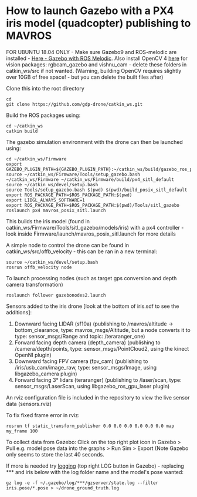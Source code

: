 # How to launch Gazebo with a PX4 iris model (quadcopter) publishing to MAVROS

FOR UBUNTU 18.04 ONLY - Make sure Gazebo9 and ROS-melodic are installed - [Here - Gazebo with ROS Melodic](https://dev.px4.io/en/setup/dev_env_linux.html).
Also install OpenCV 4 [here](https://www.pyimagesearch.com/2018/08/15/how-to-install-opencv-4-on-ubuntu/) for vision packages: rgbcam_gazebo and vishnu_cam - delete these folders in catkin_ws/src if not wanted. (Warning, building OpenCV requires slightly over 10GB of free space! - but you can delete the built files after)

Clone this into the root directory
```
cd 
git clone https://github.com/gdp-drone/catkin_ws.git
```
Build the ROS packages using:
```
cd ~/catkin_ws
catkin build
```

The gazebo simulation environment with the drone can then be launched using:
```
cd ~/catkin_ws/Firmware   
export GAZEBO_PLUGIN_PATH=${GAZEBO_PLUGIN_PATH}:~/catkin_ws/build/gazebo_ros_pkgs/gazebo_plugins/         
source ~/catkin_ws/Firmware/Tools/setup_gazebo.bash ~/catkin_ws/Firmware ~/catkin_ws/Firmware/build/px4_sitl_default
source ~/catkin_ws/devel/setup.bash
source Tools/setup_gazebo.bash $(pwd) $(pwd)/build_posix_sitl_default
export ROS_PACKAGE_PATH=$ROS_PACKAGE_PATH:$(pwd)
export LIBGL_ALWAYS_SOFTWARE=1
export ROS_PACKAGE_PATH=$ROS_PACKAGE_PATH:$(pwd)/Tools/sitl_gazebo
roslaunch px4 mavros_posix_sitl.launch
```

This builds the iris model (found in catkin_ws/Firmware/Tools/sitl_gazebo/models/iris) with a px4 controller - look inside Firmware/launch/mavros_posix_sitl.launch for more details


A simple node to control the drone can be found in catkin_ws/src/offb_velocity - this can be ran in a new terminal:
```
source ~/catkin_ws/devel/setup.bash
rosrun offb_velocity node
```

To launch processing nodes (such as target gps conversion and depth camera transformation)
```
roslaunch follower gazebonodes2.launch 
```


Sensors added to the iris drone [look at the bottom of iris.sdf to see the additions]:
1. Downward facing LIDAR (sf10a) (publishing to /mavros/altitude -> bottom_clearance, type: mavros_msgs/Altitude, but a node converts it to type: sensor_msgs/Range and topic: /teraranger_one)
2. Forward facing depth camera (depth_camera) (publishing to /camera/depth/points, type: sensor_msgs/PointCloud2, using the kinect OpenNI plugin)
3. Downward facing FPV camera (fpv_cam) (publishing to /iris/usb_cam/image_raw, type: sensor_msgs/Image, using libgazebo_camera plugin)
4. Forward facing 3* lidars (teraranger) (publishing to /laser/scan, type: sensor_msgs/LaserScan, using libgazebo_ros_gpu_laser plugin)


An rviz configuration file is included in the repository to view the live sensor data (sensors.rviz)

To fix fixed frame error in rviz:
```
rosrun tf static_transform_publisher 0.0 0.0 0.0 0.0 0.0 0.0 map my_frame 100
```







To collect data from Gazebo:
Click on the top right plot icon in Gazebo > Pull e.g. model pose data into the graphs > Run Sim > Export (Note Gazebo only seems to store the last 40 seconds.

If more is needed try [logging](http://gazebosim.org/tutorials?tut=log_filtering) (top right LOG button in Gazebo) - replacing *** and iris below with the log folder name and the model's pose wanted:
```
gz log -e -f ~/.gazebo/log/***/gzserver/state.log --filter iris.pose/*.pose > ~/drone_ground_truth.log
```


